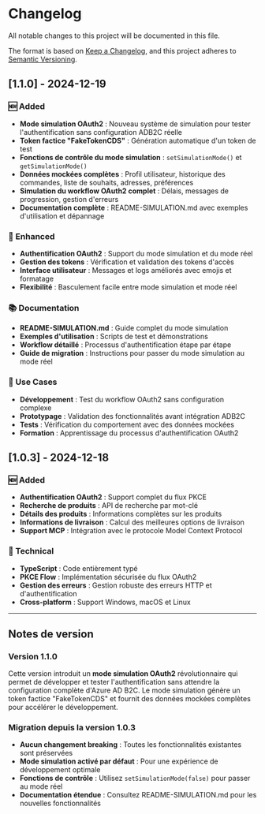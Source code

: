 # Changelog

All notable changes to this project will be documented in this file.

The format is based on [Keep a Changelog](https://keepachangelog.com/en/1.0.0/),
and this project adheres to [Semantic Versioning](https://semver.org/spec/v2.0.0.html).

## [1.1.0] - 2024-12-19

### 🆕 Added
- **Mode simulation OAuth2** : Nouveau système de simulation pour tester l'authentification sans configuration ADB2C réelle
- **Token factice "FakeTokenCDS"** : Génération automatique d'un token de test
- **Fonctions de contrôle du mode simulation** : `setSimulationMode()` et `getSimulationMode()`
- **Données mockées complètes** : Profil utilisateur, historique des commandes, liste de souhaits, adresses, préférences
- **Simulation du workflow OAuth2 complet** : Délais, messages de progression, gestion d'erreurs
- **Documentation complète** : README-SIMULATION.md avec exemples d'utilisation et dépannage

### 🔧 Enhanced
- **Authentification OAuth2** : Support du mode simulation et du mode réel
- **Gestion des tokens** : Vérification et validation des tokens d'accès
- **Interface utilisateur** : Messages et logs améliorés avec emojis et formatage
- **Flexibilité** : Basculement facile entre mode simulation et mode réel

### 📚 Documentation
- **README-SIMULATION.md** : Guide complet du mode simulation
- **Exemples d'utilisation** : Scripts de test et démonstrations
- **Workflow détaillé** : Processus d'authentification étape par étape
- **Guide de migration** : Instructions pour passer du mode simulation au mode réel

### 🎯 Use Cases
- **Développement** : Test du workflow OAuth2 sans configuration complexe
- **Prototypage** : Validation des fonctionnalités avant intégration ADB2C
- **Tests** : Vérification du comportement avec des données mockées
- **Formation** : Apprentissage du processus d'authentification OAuth2

## [1.0.3] - 2024-12-18

### 🆕 Added
- **Authentification OAuth2** : Support complet du flux PKCE
- **Recherche de produits** : API de recherche par mot-clé
- **Détails des produits** : Informations complètes sur les produits
- **Informations de livraison** : Calcul des meilleures options de livraison
- **Support MCP** : Intégration avec le protocole Model Context Protocol

### 🔧 Technical
- **TypeScript** : Code entièrement typé
- **PKCE Flow** : Implémentation sécurisée du flux OAuth2
- **Gestion des erreurs** : Gestion robuste des erreurs HTTP et d'authentification
- **Cross-platform** : Support Windows, macOS et Linux

---

## Notes de version

### Version 1.1.0
Cette version introduit un **mode simulation OAuth2** révolutionnaire qui permet de développer et tester l'authentification sans attendre la configuration complète d'Azure AD B2C. Le mode simulation génère un token factice "FakeTokenCDS" et fournit des données mockées complètes pour accélérer le développement.

### Migration depuis la version 1.0.3
- **Aucun changement breaking** : Toutes les fonctionnalités existantes sont préservées
- **Mode simulation activé par défaut** : Pour une expérience de développement optimale
- **Fonctions de contrôle** : Utilisez `setSimulationMode(false)` pour passer au mode réel
- **Documentation étendue** : Consultez README-SIMULATION.md pour les nouvelles fonctionnalités
